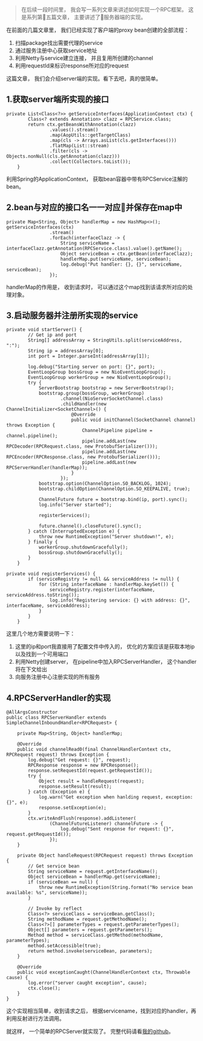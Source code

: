 > 在后续一段时间里， 我会写一系列文章来讲述如何实现一个RPC框架。 这是系列第五篇文章， 主要讲述了服务器端的实现。

在前面的几篇文章里， 我们已经实现了客户端的proxy bean创建的全部流程： 
1. 扫描package找出需要代理的service
2. 通过服务注册中心获取service地址
3. 利用Netty与service建立连接， 并且复用所创建的channel
4. 利用requestId来标识response所对应的request

这篇文章， 我们会介绍server端的实现。看下去吧，真的很简单。

## 1.获取server端所实现的接口

```
private List<Class<?>> getServiceInterfaces(ApplicationContext ctx) {
		Class<? extends Annotation> clazz = RPCService.class;
		return ctx.getBeansWithAnnotation(clazz)
				.values().stream()
				.map(AopUtils::getTargetClass)
				.map(cls -> Arrays.asList(cls.getInterfaces()))
				.flatMap(List::stream)
				.filter(cls -> Objects.nonNull(cls.getAnnotation(clazz)))
				.collect(Collectors.toList());
	}
```
利用Spring的ApplicationContext， 获取bean容器中带有RPCService注解的bean。

## 2.bean与对应的接口名一一对应并保存在map中
```
private Map<String, Object> handlerMap = new HashMap<>();
getServiceInterfaces(ctx)
				.stream()
				.forEach(interfaceClazz -> {
					String serviceName = interfaceClazz.getAnnotation(RPCService.class).value().getName();
					Object serviceBean = ctx.getBean(interfaceClazz);
					handlerMap.put(serviceName, serviceBean);
					log.debug("Put handler: {}, {}", serviceName, serviceBean);
				});
```
handlerMap的作用是， 收到请求时， 可以通过这个map找到该请求所对应的处理对象。


## 3.启动服务器并注册所实现的service

```
private void startServer() {
		// Get ip and port
		String[] addressArray = StringUtils.split(serviceAddress, ":");
		String ip = addressArray[0];
		int port = Integer.parseInt(addressArray[1]);

		log.debug("Starting server on port: {}", port);
		EventLoopGroup bossGroup = new NioEventLoopGroup();
		EventLoopGroup workerGroup = new NioEventLoopGroup();
		try {
			ServerBootstrap bootstrap = new ServerBootstrap();
			bootstrap.group(bossGroup, workerGroup)
					.channel(NioServerSocketChannel.class)
					.childHandler(new ChannelInitializer<SocketChannel>() {
						@Override
						public void initChannel(SocketChannel channel) throws Exception {
							ChannelPipeline pipeline = channel.pipeline();
							pipeline.addLast(new RPCDecoder(RPCRequest.class, new ProtobufSerializer()));
							pipeline.addLast(new RPCEncoder(RPCResponse.class, new ProtobufSerializer()));
							pipeline.addLast(new RPCServerHandler(handlerMap));
						}
					});
			bootstrap.option(ChannelOption.SO_BACKLOG, 1024);
			bootstrap.childOption(ChannelOption.SO_KEEPALIVE, true);

			ChannelFuture future = bootstrap.bind(ip, port).sync();
			log.info("Server started");

			registerServices();

			future.channel().closeFuture().sync();
		} catch (InterruptedException e) {
			throw new RuntimeException("Server shutdown!", e);
		} finally {
			workerGroup.shutdownGracefully();
			bossGroup.shutdownGracefully();
		}
	}

private void registerServices() {
		if (serviceRegistry != null && serviceAddress != null) {
			for (String interfaceName : handlerMap.keySet()) {
				serviceRegistry.register(interfaceName, serviceAddress.toString());
				log.info("Registering service: {} with address: {}", interfaceName, serviceAddress);
			}
		}
	}
```
这里几个地方需要说明一下：
1. 这里的ip和port我直接用了配置文件中传入的， 优化的方案应该是获取本地ip以及找到一个可用端口
2. 利用Netty创建server， 在pipeline中加入RPCServerHandler， 这个handler将在下文给出
3. 向服务注册中心注册实现的所有服务

## 4.RPCServerHandler的实现

```
@AllArgsConstructor
public class RPCServerHandler extends SimpleChannelInboundHandler<RPCRequest> {

	private Map<String, Object> handlerMap;

	@Override
	public void channelRead0(final ChannelHandlerContext ctx, RPCRequest request) throws Exception {
		log.debug("Get request: {}", request);
		RPCResponse response = new RPCResponse();
		response.setRequestId(request.getRequestId());
		try {
			Object result = handleRequest(request);
			response.setResult(result);
		} catch (Exception e) {
			log.warn("Get exception when hanlding request, exception: {}", e);
			response.setException(e);
		}
		ctx.writeAndFlush(response).addListener(
				(ChannelFutureListener) channelFuture -> {
					log.debug("Sent response for request: {}", request.getRequestId());
				});
	}

	private Object handleRequest(RPCRequest request) throws Exception {
		// Get service bean
		String serviceName = request.getInterfaceName();
		Object serviceBean = handlerMap.get(serviceName);
		if (serviceBean == null) {
			throw new RuntimeException(String.format("No service bean available: %s", serviceName));
		}

		// Invoke by reflect
		Class<?> serviceClass = serviceBean.getClass();
		String methodName = request.getMethodName();
		Class<?>[] parameterTypes = request.getParameterTypes();
		Object[] parameters = request.getParameters();
		Method method = serviceClass.getMethod(methodName, parameterTypes);
		method.setAccessible(true);
		return method.invoke(serviceBean, parameters);
	}

	@Override
	public void exceptionCaught(ChannelHandlerContext ctx, Throwable cause) {
		log.error("server caught exception", cause);
		ctx.close();
	}
}
```
这个实现相当简单，收到请求之后， 根据servicename，找到对应的handler，再利用反射进行方法调用。

就这样， 一个简单的RPCServer就实现了。 完整代码请看[我的github](https://github.com/hshenCode/hrpc)。